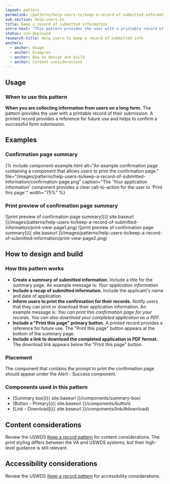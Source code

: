 ```yaml
---
layout: pattern
permalink: /patterns/help-users-to/keep-a-record-of-submitted-information
sub-section: help-users-to
title: Keep a record of submitted information
intro-text: "This pattern provides the user with a printable record of their submission."
status: use-deployed
research-title: Help users to keep a record of submitted info
anchors:
  - anchor: Usage
  - anchor: Examples
  - anchor: How to design and build
  - anchor: Content considerations
---
```


## Usage

### When to use this pattern

**When you are collecting information from users on a long form.** The pattern provides the user with a printable record of their submission. A printed record provides a reference for future use and helps to confirm a successful form submission.

## Examples

### Confirmation page summary

{% include component-example.html alt="An example confirmation page containing a component that allows users to print the confirmation page." file="/images/patterns/help-users-to/keep-a-record-of-submitted-information/confirmation-page.png" caption="The 'Your application information' component provides a clear call-to-action for the user to 'Print this page'." width="75%" %}

### Print preview of confirmation page summary

![print preview of confirmation page summary]({{ site.baseurl }}/images/patterns/help-users-to/keep-a-record-of-submitted-information/print-view-page1.png)
![print preview of confirmation page summary]({{ site.baseurl }}/images/patterns/help-users-to/keep-a-record-of-submitted-information/print-view-page2.png)

## How to design and build

### How this pattern works

* **Create a summary of submitted information.** Include a title for the summary page. An example message is: *Your application information*
* **Include a recap of submitted information.** Include the applicant's name and date of application.
* **Inform users to print the confirmation for their records.** Notify users that they can print or download their application information. An example message is: *You can print this confirmation page for your records. You can also download your completed application as a PDF.*
* **Include a "Print this page" primary button.** A printed record provides a reference for future use. The "Print this page" button appears at the bottom of the summary page.
* **Include a link to download the completed application in PDF format.** The download link appears below the "Print this page" button.

### Placement

The component that contains the prompt to print the confirmation page should appear under the Alert - Success component.  

### Components used in this pattern

* [Summary box]({{ site.baseurl }}/components/summary-box)
* [Button - Primary]({{ site.baseurl }}/components/button)
* [Link - Download]({{ site.baseurl }}/components/link/#download)

## Content considerations

Review the USWDS [Keep a record pattern](https://designsystem.digital.gov/patterns/complete-a-complex-form/keep-a-record/) for content considerations. The print styling differs between the VA and USWDS systems, but their high-level guidance is still relevant. 

## Accessibility considerations

Review the USWDS [Keep a record pattern](https://designsystem.digital.gov/patterns/complete-a-complex-form/keep-a-record/#section_9) for accessibility considerations.
